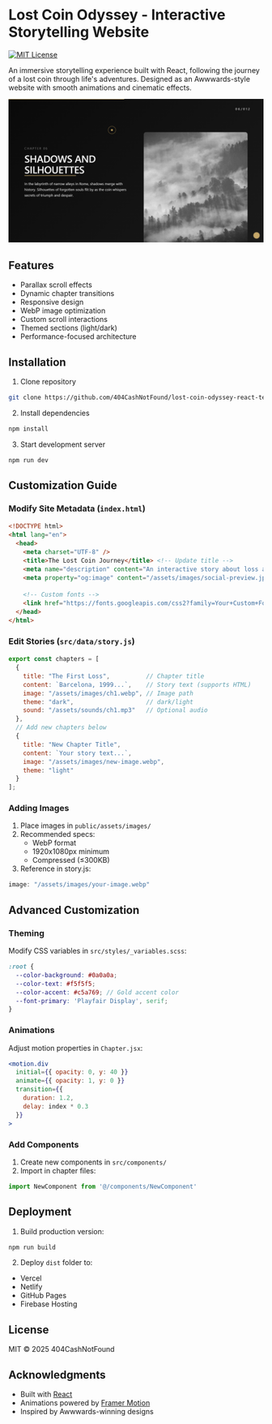 # Lost Coin Odyssey - Interactive Storytelling Website

[![MIT License](https://img.shields.io/badge/license-MIT-blue.svg)](LICENSE)

An immersive storytelling experience built with React, following the journey of a lost coin through life's adventures. Designed as an Awwwards-style website with smooth animations and cinematic effects.

![Website Preview](public/assets/images/preview.jpg)

## Features

- Parallax scroll effects
- Dynamic chapter transitions
- Responsive design
- WebP image optimization
- Custom scroll interactions
- Themed sections (light/dark)
- Performance-focused architecture

## Installation

1. Clone repository
```bash
git clone https://github.com/404CashNotFound/lost-coin-odyssey-react-template.git
```

2. Install dependencies
```bash
npm install
```

3. Start development server
```bash
npm run dev
```

## Customization Guide

### Modify Site Metadata (`index.html`)
```html
<!DOCTYPE html>
<html lang="en">
  <head>
    <meta charset="UTF-8" />
    <title>The Lost Coin Journey</title> <!-- Update title -->
    <meta name="description" content="An interactive story about loss and discovery"> <!-- SEO description -->
    <meta property="og:image" content="/assets/images/social-preview.jpg"> <!-- Social media preview -->
    
    <!-- Custom fonts -->
    <link href="https://fonts.googleapis.com/css2?family=Your+Custom+Font&display=swap" rel="stylesheet">
  </head>
</html>
```

### Edit Stories (`src/data/story.js`)
```javascript
export const chapters = [
  {
    title: "The First Loss",          // Chapter title
    content: `Barcelona, 1999...`,    // Story text (supports HTML)
    image: "/assets/images/ch1.webp", // Image path
    theme: "dark",                    // dark/light
    sound: "/assets/sounds/ch1.mp3"   // Optional audio
  },
  // Add new chapters below
  {
    title: "New Chapter Title",
    content: `Your story text...`,
    image: "/assets/images/new-image.webp",
    theme: "light"
  }
];
```

### Adding Images
1. Place images in `public/assets/images/`
2. Recommended specs:
   - WebP format
   - 1920x1080px minimum
   - Compressed (≤300KB)
3. Reference in story.js:
```javascript
image: "/assets/images/your-image.webp"
```

## Advanced Customization

### Theming
Modify CSS variables in `src/styles/_variables.scss`:
```scss
:root {
  --color-background: #0a0a0a;
  --color-text: #f5f5f5;
  --color-accent: #c5a769; // Gold accent color
  --font-primary: 'Playfair Display', serif;
}
```

### Animations
Adjust motion properties in `Chapter.jsx`:
```jsx
<motion.div
  initial={{ opacity: 0, y: 40 }}
  animate={{ opacity: 1, y: 0 }}
  transition={{ 
    duration: 1.2, 
    delay: index * 0.3 
  }}
>
```

### Add Components
1. Create new components in `src/components/`
2. Import in chapter files:
```jsx
import NewComponent from '@/components/NewComponent'
```

## Deployment
1. Build production version:
```bash
npm run build
```

2. Deploy `dist` folder to:
- Vercel
- Netlify
- GitHub Pages
- Firebase Hosting

## License
MIT © 2025 404CashNotFound

## Acknowledgments
- Built with [React](https://react.dev/)
- Animations powered by [Framer Motion](https://www.framer.com/motion/)
- Inspired by Awwwards-winning designs
```
